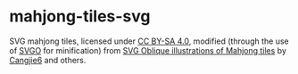 # mahjong-tiles-svg


SVG mahjong tiles, licensed under [CC BY-SA 4.0],
modified (through the use of [SVGO] for minification)
from [SVG Oblique illustrations of Mahjong tiles]
by [Cangjie6] and others.


[CC BY-SA 4.0]: https://creativecommons.org/licenses/by-sa/4.0/
[SVGO]: https://github.com/svg/svgo
[SVG Oblique illustrations of Mahjong tiles]: https://commons.wikimedia.org/wiki/Category:SVG_Oblique_illustrations_of_Mahjong_tiles
[Cangjie6]: https://commons.wikimedia.org/wiki/User:Cangjie6
